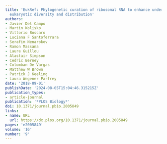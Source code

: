 ```yaml
---
title: 'EukRef: Phylogenetic curation of ribosomal RNA to enhance understanding of
  eukaryotic diversity and distribution'
authors:
- Javier Del Campo
- Martin Kolisko
- Vittorio Boscaro
- Luciana F Santoferrara
- Serafim Nenarokov
- Ramon Massana
- Laure Guillou
- Alastair Simpson
- Cedric Berney
- Colomban De Vargas
- Matthew W Brown
- Patrick J Keeling
- Laura Wegener Parfrey
date: '2018-09-01'
publishDate: '2024-08-05T15:04:46.315215Z'
publication_types:
- article-journal
publication: '*PLOS Biology*'
doi: 10.1371/journal.pbio.2005849
links:
- name: URL
  url: https://dx.plos.org/10.1371/journal.pbio.2005849
pages: 'e2005849'
volume: '16'
number: '9'
---
```

